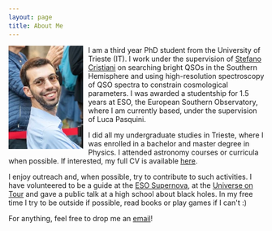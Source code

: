 ```yaml
---
layout: page
title: About Me
---
```

<img style="float: left; padding: 0px 10px 0px 0px;" src="/assets/img/me.webp" alt="Picture of Francesco" height="203" width="147"> I am a third year PhD student from the University of Trieste (IT). I work under the supervision of [Stefano Cristiani](https://wwwuser.oats.inaf.it/stefano.cristiani/) on searching bright QSOs in the Southern Hemisphere and using high-resolution spectroscopy of QSO spectra to constrain cosmological parameters. I was awarded a studentship for 1.5 years at ESO, the European Southern Observatory, where I am currently based, under the supervision of Luca Pasquini.

I did all my undergraduate studies in Trieste, where I was enrolled in a bachelor and master degree in Physics. I attended astronomy courses or curricula when possible. If interested, my full CV is available [here](/assets/doc/CV.pdf).

I enjoy outreach and, when possible, try to contribute to such activities. I have volunteered to be a guide at the [ESO Supernova](https://supernova.eso.org/), at the [Universe on Tour](https://www.wissenschaftsjahr.de/2023/universe-on-tour) and gave a public talk at a high school about black holes. In my free time I try to be outside if possible, read books or play games if I can't :)

For anything, feel free to drop me an [email](mailto:francesco.guarneri@inaf.it)!